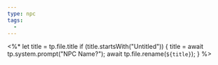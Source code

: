 ```yaml
---
type: npc
tags:
  -
---
```

<%* 
let title = tp.file.title 
if (title.startsWith("Untitled")) { 
	title = await tp.system.prompt("NPC Name?"); 
	await tp.file.rename(`${title}`); 
} 
%>